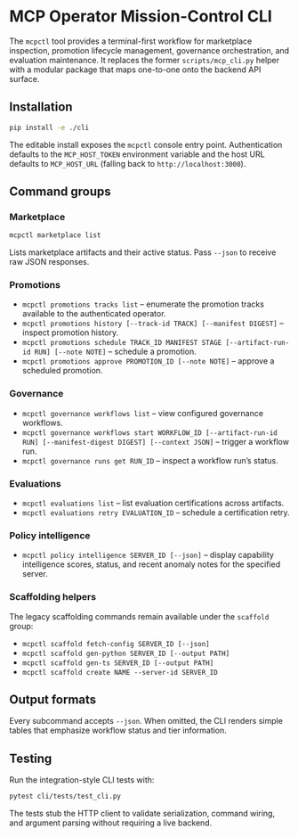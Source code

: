 # MCP Operator Mission-Control CLI

The `mcpctl` tool provides a terminal-first workflow for marketplace inspection, promotion lifecycle management, governance orchestration, and evaluation maintenance. It replaces the former `scripts/mcp_cli.py` helper with a modular package that maps one-to-one onto the backend API surface.

## Installation

```bash
pip install -e ./cli
```

The editable install exposes the `mcpctl` console entry point. Authentication defaults to the `MCP_HOST_TOKEN` environment variable and the host URL defaults to `MCP_HOST_URL` (falling back to `http://localhost:3000`).

## Command groups

### Marketplace

```bash
mcpctl marketplace list
```

Lists marketplace artifacts and their active status. Pass `--json` to receive raw JSON responses.

### Promotions

* `mcpctl promotions tracks list` – enumerate the promotion tracks available to the authenticated operator.
* `mcpctl promotions history [--track-id TRACK] [--manifest DIGEST]` – inspect promotion history.
* `mcpctl promotions schedule TRACK_ID MANIFEST STAGE [--artifact-run-id RUN] [--note NOTE]` – schedule a promotion.
* `mcpctl promotions approve PROMOTION_ID [--note NOTE]` – approve a scheduled promotion.

### Governance

* `mcpctl governance workflows list` – view configured governance workflows.
* `mcpctl governance workflows start WORKFLOW_ID [--artifact-run-id RUN] [--manifest-digest DIGEST] [--context JSON]` – trigger a workflow run.
* `mcpctl governance runs get RUN_ID` – inspect a workflow run’s status.

### Evaluations

* `mcpctl evaluations list` – list evaluation certifications across artifacts.
* `mcpctl evaluations retry EVALUATION_ID` – schedule a certification retry.

### Policy intelligence

* `mcpctl policy intelligence SERVER_ID [--json]` – display capability intelligence scores, status, and recent anomaly notes for the specified server.

### Scaffolding helpers

The legacy scaffolding commands remain available under the `scaffold` group:

* `mcpctl scaffold fetch-config SERVER_ID [--json]`
* `mcpctl scaffold gen-python SERVER_ID [--output PATH]`
* `mcpctl scaffold gen-ts SERVER_ID [--output PATH]`
* `mcpctl scaffold create NAME --server-id SERVER_ID`

## Output formats

Every subcommand accepts `--json`. When omitted, the CLI renders simple tables that emphasize workflow status and tier information.

## Testing

Run the integration-style CLI tests with:

```bash
pytest cli/tests/test_cli.py
```

The tests stub the HTTP client to validate serialization, command wiring, and argument parsing without requiring a live backend.
